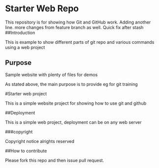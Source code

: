 # Starter Web Repo

This repository is for showing how Git and GitHub work. Adding another line. more changes from feature branch as well.
Quick fix after stash
##Introduction

This is example to show different parts of git repo and various commands using a web project

## Purpose

Sample website with plenty of files for demos

As stated above, the main purpose is to provide eg for git training

#Starter web project

This is a simple website project for showing how to use git and github

##Deployment

This is a simple web project, deployment can be on any web server

###copyright

Copyright notice alrights reserved

##How to contribute

Please fork this repo and then issue pull request.

